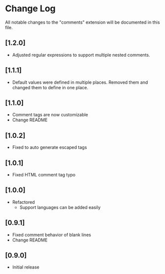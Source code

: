 # Change Log

All notable changes to the "comments" extension will be documented in this file.

## [1.2.0]

* Adjusted regular expressions to support multiple nested comments.

## [1.1.1]

* Default values were defined in multiple places. Removed them and changed them to define in one place.

## [1.1.0]

* Comment tags are now customizable
* Change README

## [1.0.2]

* Fixed to auto generate escaped tags

## [1.0.1]

* Fixed HTML comment tag typo

## [1.0.0]

* Refactored
  * Support languages ​​can be added easily

## [0.9.1]

* Fixed comment behavior of blank lines
* Change README

## [0.9.0]

* Initial release
